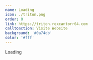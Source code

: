 ```yaml
---
name: Loading
icon: ./triton.png
order: 0
link: https://triton.rexcantorr64.com
calltoaction: Visite Website
background: '#0a74db'
color: '#fff'
---
```


Loading
